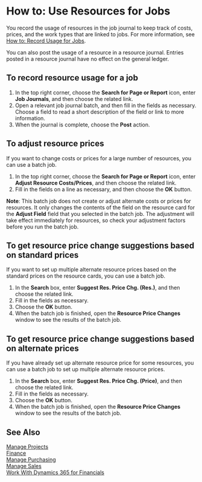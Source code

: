 <properties
                pageTitle="How to: Use Resources for Jobs| Financials"
                description="Describes how to use time sheets to manage projects."
                services="project-madeira"
                documentationCenter=""
                authors="SorenGP"
/>
<tags
    ms.service="project-madeira"
    ms.topic="article"
    ms.devlang="na"
    ms.tgt_pltfrm="na"
    ms.workload="na"
    ms.date="10/24/2016"
    ms.author="SorenGP" />

# How to: Use Resources for Jobs
You record the usage of resources in the job journal to keep track of costs, prices, and the work types that are linked to jobs. For more information, see [How to: Record Usage for Jobs](projects-how-record-job-usage.md).

You can also post the usage of a resource in a resource journal. Entries posted in a resource journal have no effect on the general ledger. 
  
## To record resource usage for a job 

1. In the top right corner, choose the **Search for Page or Report** icon, enter **Job Journals**, and then choose the related link.
2. Open a relevant job journal batch, and then fill in the fields as necessary. Choose a field to read a short description of the field or link to more information.
3. When the journal is complete, choose the **Post** action.

## To adjust resource prices  
If you want to change costs or prices for a large number of resources, you can use a batch job.  
    
1. In the top right corner, choose the **Search for Page or Report** icon, enter **Adjust Resource Costs/Prices**, and then choose the related link. 
2. Fill in the fields on a line as necessary, and then choose the **OK** button. 
  
**Note**: This batch job does not create or adjust alternate costs or prices for resources. It only changes the contents of the field on the resource card for the **Adjust Field** field that you selected in the batch job. The adjustment will take effect immediately for resources, so check your adjustment factors before you run the batch job.

## To get resource price change suggestions based on standard prices  
If you want to set up multiple alternate resource prices based on the standard prices on the resource cards, you can use a batch job.  
  
1. In the **Search** box, enter **Suggest Res. Price Chg. (Res.)**, and then choose the related link. 
2. Fill in the fields as necessary.  
3. Choose the **OK** button.  
4. When the batch job is finished, open the **Resource Price Changes** window to see the results of the batch job.

## To get resource price change suggestions based on alternate prices  
If you have already set up alternate resource price for some resources, you can use a batch job to set up multiple alternate resource prices. 
  
1. In the **Search** box, enter **Suggest Res. Price Chg. (Price)**, and then choose the related link.  
2. Fill in the fields as necessary. 
3. Choose the **OK** button.  
4. When the batch job is finished, open the **Resource Price Changes** window to see the results of the batch job.

## See Also
[Manage Projects](projects-manage-projects.md)  
[Finance](finance.md)  
[Manage Purchasing](purchasing-manage-purchasing.md)         
[Manage Sales](sales-manage-sales.md)     
[Work With Dynamics 365 for Financials](ui-work-product.md)  
